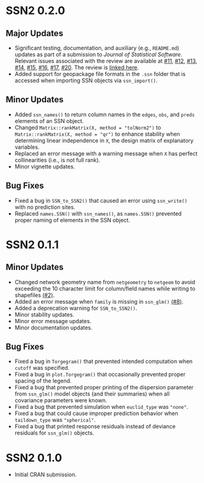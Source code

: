 # SSN2 0.2.0

## Major Updates

* Significant testing, documentation, and auxiliary (e.g., `README.md`) updates as part of a submission to *Journal of Statistical Software*. Relevant issues associated with the review are available at [#11](https://github.com/USEPA/SSN2/issues/11), [#12](https://github.com/USEPA/SSN2/issues/12), [#13](https://github.com/USEPA/SSN2/issues/13), [#14](https://github.com/USEPA/SSN2/issues/14), [#15](https://github.com/USEPA/SSN2/issues/15), [#16](https://github.com/USEPA/SSN2/issues/16), [#17](https://github.com/USEPA/SSN2/issues/17), [#20](https://github.com/USEPA/SSN2/issues/20). The review is [linked here](https://github.com/openjournals/joss-reviews/issues/6389).
* Added support for geopackage file formats in the `.ssn` folder that is accessed when importing SSN objects via `ssn_import()`.

## Minor Updates

* Added `ssn_names()` to return column names in the `edges`, `obs`, and `preds` elements of an SSN object.
* Changed `Matrix::rankMatrix(X, method = "tolNorm2")` to `Matrix::rankMatrix(X, method = "qr")` to enhance stability when determining linear independence in `X`, the design matrix of explanatory variables.
* Replaced an error message with a warning message when `X` has perfect collinearities (i.e., is not full rank).
* Minor vignette updates.

## Bug Fixes

* Fixed a bug in `SSN_to_SSN2()` that caused an error using `ssn_write()` with no prediction sites.
* Replaced `names.SSN()` with `ssn_names()`, as `names.SSN()` prevented proper naming of elements in the SSN object.

# SSN2 0.1.1

## Minor Updates

* Changed network geometry name from `netgeometry` to `netgeom` to avoid exceeding the 10 character limit for column/field names while writing to shapefiles [(#2)](https://github.com/USEPA/SSN2/issues/2).
* Added an error message when `family` is missing in `ssn_glm()` [(#8)](https://github.com/USEPA/SSN2/issues/8).
* Added a deprecation warning for `SSN_to_SSN2()`.
* Minor stability updates.
* Minor error message updates.
* Minor documentation updates.

## Bug Fixes

* Fixed a bug in `Torgegram()` that prevented intended computation when `cutoff` was specified.
* Fixed a bug in `plot.Torgegram()` that occasionally prevented proper spacing of the legend.
* Fixed a bug that prevented proper printing of the dispersion parameter from `ssn_glm()` model objects (and their summaries) when all covariance parameters were known.
* Fixed a bug that prevented simulation when `euclid_type` was `"none"`.
* Fixed a bug that could cause improper prediction behavior when `taildown_type` was `"spherical"`.
* Fixed a bug that printed response residuals instead of deviance residuals for `ssn_glm()` objects.

# SSN2 0.1.0

* Initial CRAN submission.

